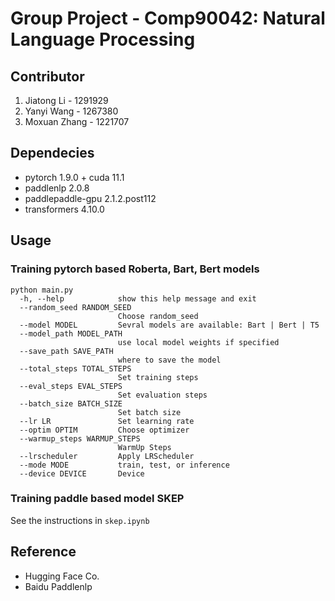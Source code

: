 # Group Project - Comp90042: Natural Language Processing 

## Contributor
1. Jiatong Li - 1291929
2. Yanyi Wang - 1267380
3. Moxuan Zhang - 1221707

## Dependecies
* pytorch 1.9.0 + cuda 11.1
* paddlenlp 2.0.8
* paddlepaddle-gpu 2.1.2.post112
* transformers 4.10.0
## Usage

### Training pytorch based Roberta, Bart, Bert models
```
python main.py
  -h, --help            show this help message and exit
  --random_seed RANDOM_SEED
                        Choose random_seed
  --model MODEL         Sevral models are available: Bart | Bert | T5
  --model_path MODEL_PATH
                        use local model weights if specified
  --save_path SAVE_PATH
                        where to save the model
  --total_steps TOTAL_STEPS
                        Set training steps
  --eval_steps EVAL_STEPS
                        Set evaluation steps
  --batch_size BATCH_SIZE
                        Set batch size
  --lr LR               Set learning rate
  --optim OPTIM         Choose optimizer
  --warmup_steps WARMUP_STEPS
                        WarmUp Steps
  --lrscheduler         Apply LRScheduler
  --mode MODE           train, test, or inference
  --device DEVICE       Device
```

### Training paddle based model SKEP
See the instructions in `skep.ipynb`

## Reference
* Hugging Face Co.
* Baidu Paddlenlp
